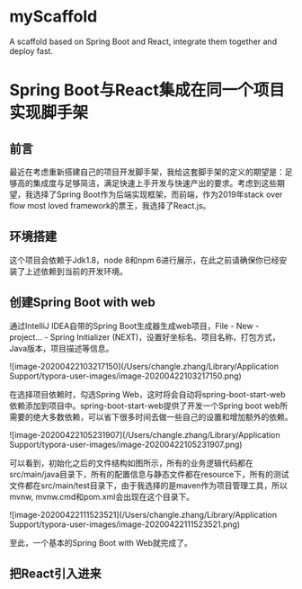 # myScaffold
A scaffold based on Spring Boot and React, integrate them together and deploy fast.

# Spring Boot与React集成在同一个项目实现脚手架

## 前言

最近在考虑重新搭建自己的项目开发脚手架，我给这套脚手架的定义的期望是：足够高的集成度与足够简洁，满足快速上手开发与快速产出的要求。考虑到这些期望，我选择了Spring Boot作为后端实现框架，而前端，作为2019年stack over flow most loved framework的票王，我选择了React.js。

## 环境搭建

这个项目会依赖于Jdk1.8，node 8和npm 6进行展示，在此之前请确保你已经安装了上述依赖到当前的开发环境。

## 创建Spring Boot with web

通过IntelliJ IDEA自带的Spring Boot生成器生成web项目，File - New -  project... - Spring Initializer (NEXT)，设置好坐标名、项目名称，打包方式，Java版本，项目描述等信息。

![image-20200422103217150](/Users/changle.zhang/Library/Application Support/typora-user-images/image-20200422103217150.png)

在选择项目依赖时，勾选Spring Web，这时将会自动将spring-boot-start-web依赖添加到项目中。spring-boot-start-web提供了开发一个Spring boot web所需要的绝大多数依赖，可以省下很多时间去做一些自己的设置和增加额外的依赖。

![image-20200422105231907](/Users/changle.zhang/Library/Application Support/typora-user-images/image-20200422105231907.png)

可以看到，初始化之后的文件结构如图所示，所有的业务逻辑代码都在src/main/java目录下，所有的配置信息与静态文件都在resource下，所有的测试文件都在src/main/test目录下，由于我选择的是maven作为项目管理工具，所以mvnw, mvnw.cmd和pom.xml会出现在这个目录下。

![image-20200422111523521](/Users/changle.zhang/Library/Application Support/typora-user-images/image-20200422111523521.png)

至此，一个基本的Spring Boot with Web就完成了。

## 把React引入进来



